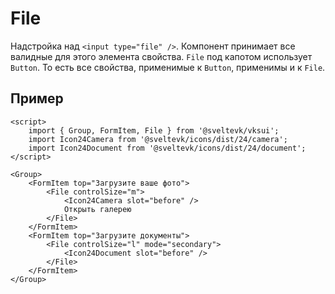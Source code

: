 # File

Надстройка над `<input type="file" />`. Компонент принимает все валидные для этого элемента свойства. `File` под капотом использует `Button`. То есть все свойства, применимые к `Button`, применимы и к `File`.

## Пример

```svelte scroll
<script>
	import { Group, FormItem, File } from '@sveltevk/vksui';
	import Icon24Camera from '@sveltevk/icons/dist/24/camera';
	import Icon24Document from '@sveltevk/icons/dist/24/document';
</script>

<Group>
	<FormItem top="Загрузите ваше фото">
		<File controlSize="m">
			<Icon24Camera slot="before" />
			Открыть галерею
		</File>
	</FormItem>
	<FormItem top="Загрузите документы">
		<File controlSize="l" mode="secondary">
			<Icon24Document slot="before" />
		</File>
	</FormItem>
</Group>
```
